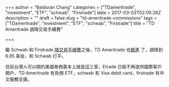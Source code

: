 +++
author = "Balduran Chang"
categories = ["TDameritrade", "investment", "ETF", "schwab", "Firstrade"]
date = 2017-03-03T02:05:26Z
description = ""
draft = false
slug = "td-ameritrade-commissions"
tags = ["TDameritrade", "investment", "ETF", "schwab", "Firstrade"]
title = "TD Ameritrade 調降交易手續費"

+++


繼 Schwab 和 Firstrade [降交易手續費](/2017/02/15/schwab-commissions/)之後，TD Ameritrade 也[跟進](http://www.amtd.com/newsroom/press-releases/press-release-details/2017/TD-Ameritrade-Reduces-Client-Pricing-to-695-for-Online-Equity-Trades/default.aspx) 了，調降到 6.95 美金，和 Schwab 打平。

目前台灣人可以開的美國券商基本上就是這三家，Etrade 已經不再提供國際客戶開戶，TD Ameritrade 有免佣 ETF，schwab 有 Visa debit card，firstrade 有中文服務支援。

